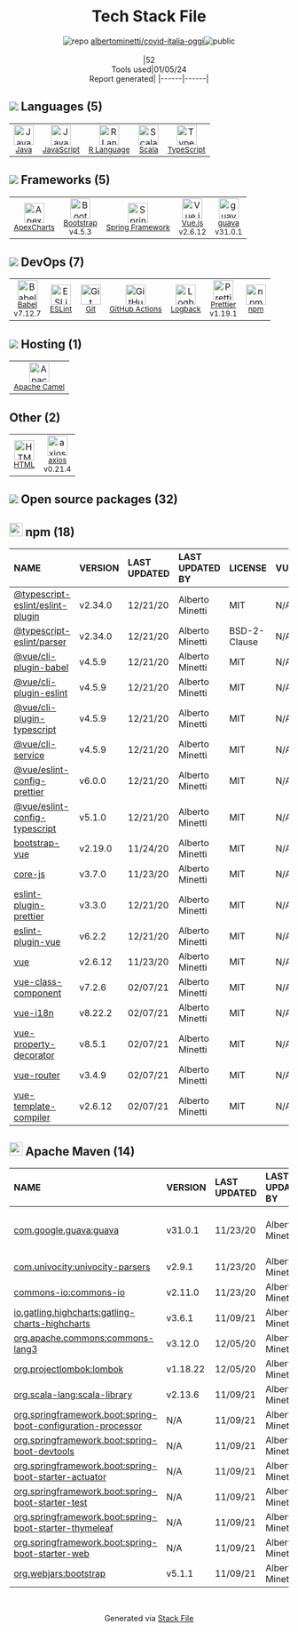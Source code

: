 <!--
&lt;--- Readme.md Snippet without images Start ---&gt;
## Tech Stack
albertominetti/covid-italia-oggi is built on the following main stack:

- [Java](https://www.java.com) – Languages
- [Scala](http://www.scala-lang.org/) – Languages
- [Bootstrap](http://getbootstrap.com/) – Front-End Frameworks
- [JavaScript](https://developer.mozilla.org/en-US/docs/Web/JavaScript) – Languages
- [R Language](http://www.r-project.org/) – Languages
- [TypeScript](http://www.typescriptlang.org) – Languages
- [Spring Framework](https://spring.io/projects/spring-framework) – Frameworks (Full Stack)
- [Babel](http://babeljs.io/) – JavaScript Compilers
- [Logback](https://logback.qos.ch/) – Log Management
- [guava](https://github.com/google/guava) – Java Tools
- [Apache Camel](https://camel.apache.org/) – Platform as a Service
- [ESLint](http://eslint.org/) – Code Review
- [Vue.js](http://vuejs.org/) – Javascript UI Libraries
- [axios](https://github.com/mzabriskie/axios) – Javascript Utilities & Libraries
- [Prettier](https://prettier.io/) – Code Review
- [ApexCharts](https://apexcharts.com/) – Charting Libraries
- [GitHub Actions](https://github.com/features/actions) – Continuous Integration

Full tech stack [here](/techstack.md)

&lt;--- Readme.md Snippet without images End ---&gt;

&lt;--- Readme.md Snippet with images Start ---&gt;
## Tech Stack
albertominetti/covid-italia-oggi is built on the following main stack:

- <img width='25' height='25' src='https://img.stackshare.io/service/995/K85ZWV2F.png' alt='Java'/> [Java](https://www.java.com) – Languages
- <img width='25' height='25' src='https://img.stackshare.io/service/1012/scala.png' alt='Scala'/> [Scala](http://www.scala-lang.org/) – Languages
- <img width='25' height='25' src='https://img.stackshare.io/service/1101/C9QJ7V3X.png' alt='Bootstrap'/> [Bootstrap](http://getbootstrap.com/) – Front-End Frameworks
- <img width='25' height='25' src='https://img.stackshare.io/service/1209/javascript.jpeg' alt='JavaScript'/> [JavaScript](https://developer.mozilla.org/en-US/docs/Web/JavaScript) – Languages
- <img width='25' height='25' src='https://img.stackshare.io/service/1213/r-logo.png' alt='R Language'/> [R Language](http://www.r-project.org/) – Languages
- <img width='25' height='25' src='https://img.stackshare.io/service/1612/bynNY5dJ.jpg' alt='TypeScript'/> [TypeScript](http://www.typescriptlang.org) – Languages
- <img width='25' height='25' src='https://img.stackshare.io/service/2006/spring-framework-project-logo.png' alt='Spring Framework'/> [Spring Framework](https://spring.io/projects/spring-framework) – Frameworks (Full Stack)
- <img width='25' height='25' src='https://img.stackshare.io/service/2739/-1wfGjNw.png' alt='Babel'/> [Babel](http://babeljs.io/) – JavaScript Compilers
- <img width='25' height='25' src='https://img.stackshare.io/service/2923/05518ecaa42841e834421e9d6987b04f_400x400.png' alt='Logback'/> [Logback](https://logback.qos.ch/) – Log Management
- <img width='25' height='25' src='https://img.stackshare.io/service/2970/wBjKn0ol.png' alt='guava'/> [guava](https://github.com/google/guava) – Java Tools
- <img width='25' height='25' src='https://img.stackshare.io/service/3276/xWt1RFo6_400x400.jpg' alt='Apache Camel'/> [Apache Camel](https://camel.apache.org/) – Platform as a Service
- <img width='25' height='25' src='https://img.stackshare.io/service/3337/Q4L7Jncy.jpg' alt='ESLint'/> [ESLint](http://eslint.org/) – Code Review
- <img width='25' height='25' src='https://img.stackshare.io/service/3837/paeckCWC.png' alt='Vue.js'/> [Vue.js](http://vuejs.org/) – Javascript UI Libraries
- <img width='25' height='25' src='https://img.stackshare.io/no-img-open-source.png' alt='axios'/> [axios](https://github.com/mzabriskie/axios) – Javascript Utilities & Libraries
- <img width='25' height='25' src='https://img.stackshare.io/service/7035/default_66f265943abed56bcdbfca1c866a4261b1fbb063.jpg' alt='Prettier'/> [Prettier](https://prettier.io/) – Code Review
- <img width='25' height='25' src='https://img.stackshare.io/service/10369/fYzCQZ9X_400x400.jpg' alt='ApexCharts'/> [ApexCharts](https://apexcharts.com/) – Charting Libraries
- <img width='25' height='25' src='https://img.stackshare.io/service/11563/actions.png' alt='GitHub Actions'/> [GitHub Actions](https://github.com/features/actions) – Continuous Integration

Full tech stack [here](/techstack.md)

&lt;--- Readme.md Snippet with images End ---&gt;
-->
<div align="center">

# Tech Stack File
![](https://img.stackshare.io/repo.svg "repo") [albertominetti/covid-italia-oggi](https://github.com/albertominetti/covid-italia-oggi)![](https://img.stackshare.io/public_badge.svg "public")
<br/><br/>
|52<br/>Tools used|01/05/24 <br/>Report generated|
|------|------|
</div>

## <img src='https://img.stackshare.io/languages.svg'/> Languages (5)
<table><tr>
  <td align='center'>
  <img width='36' height='36' src='https://img.stackshare.io/service/995/K85ZWV2F.png' alt='Java'>
  <br>
  <sub><a href="https://www.java.com">Java</a></sub>
  <br>
  <sub></sub>
</td>

<td align='center'>
  <img width='36' height='36' src='https://img.stackshare.io/service/1209/javascript.jpeg' alt='JavaScript'>
  <br>
  <sub><a href="https://developer.mozilla.org/en-US/docs/Web/JavaScript">JavaScript</a></sub>
  <br>
  <sub></sub>
</td>

<td align='center'>
  <img width='36' height='36' src='https://img.stackshare.io/service/1213/r-logo.png' alt='R Language'>
  <br>
  <sub><a href="http://www.r-project.org/">R Language</a></sub>
  <br>
  <sub></sub>
</td>

<td align='center'>
  <img width='36' height='36' src='https://img.stackshare.io/service/1012/scala.png' alt='Scala'>
  <br>
  <sub><a href="http://www.scala-lang.org/">Scala</a></sub>
  <br>
  <sub></sub>
</td>

<td align='center'>
  <img width='36' height='36' src='https://img.stackshare.io/service/1612/bynNY5dJ.jpg' alt='TypeScript'>
  <br>
  <sub><a href="http://www.typescriptlang.org">TypeScript</a></sub>
  <br>
  <sub></sub>
</td>

</tr>
</table>

## <img src='https://img.stackshare.io/frameworks.svg'/> Frameworks (5)
<table><tr>
  <td align='center'>
  <img width='36' height='36' src='https://img.stackshare.io/service/10369/fYzCQZ9X_400x400.jpg' alt='ApexCharts'>
  <br>
  <sub><a href="https://apexcharts.com/">ApexCharts</a></sub>
  <br>
  <sub></sub>
</td>

<td align='center'>
  <img width='36' height='36' src='https://img.stackshare.io/service/1101/C9QJ7V3X.png' alt='Bootstrap'>
  <br>
  <sub><a href="http://getbootstrap.com/">Bootstrap</a></sub>
  <br>
  <sub>v4.5.3</sub>
</td>

<td align='center'>
  <img width='36' height='36' src='https://img.stackshare.io/service/2006/spring-framework-project-logo.png' alt='Spring Framework'>
  <br>
  <sub><a href="https://spring.io/projects/spring-framework">Spring Framework</a></sub>
  <br>
  <sub></sub>
</td>

<td align='center'>
  <img width='36' height='36' src='https://img.stackshare.io/service/3837/paeckCWC.png' alt='Vue.js'>
  <br>
  <sub><a href="http://vuejs.org/">Vue.js</a></sub>
  <br>
  <sub>v2.6.12</sub>
</td>

<td align='center'>
  <img width='36' height='36' src='https://img.stackshare.io/service/2970/wBjKn0ol.png' alt='guava'>
  <br>
  <sub><a href="https://github.com/google/guava">guava</a></sub>
  <br>
  <sub>v31.0.1</sub>
</td>

</tr>
</table>

## <img src='https://img.stackshare.io/devops.svg'/> DevOps (7)
<table><tr>
  <td align='center'>
  <img width='36' height='36' src='https://img.stackshare.io/service/2739/-1wfGjNw.png' alt='Babel'>
  <br>
  <sub><a href="http://babeljs.io/">Babel</a></sub>
  <br>
  <sub>v7.12.7</sub>
</td>

<td align='center'>
  <img width='36' height='36' src='https://img.stackshare.io/service/3337/Q4L7Jncy.jpg' alt='ESLint'>
  <br>
  <sub><a href="http://eslint.org/">ESLint</a></sub>
  <br>
  <sub></sub>
</td>

<td align='center'>
  <img width='36' height='36' src='https://img.stackshare.io/service/1046/git.png' alt='Git'>
  <br>
  <sub><a href="http://git-scm.com/">Git</a></sub>
  <br>
  <sub></sub>
</td>

<td align='center'>
  <img width='36' height='36' src='https://img.stackshare.io/service/11563/actions.png' alt='GitHub Actions'>
  <br>
  <sub><a href="https://github.com/features/actions">GitHub Actions</a></sub>
  <br>
  <sub></sub>
</td>

<td align='center'>
  <img width='36' height='36' src='https://img.stackshare.io/service/2923/05518ecaa42841e834421e9d6987b04f_400x400.png' alt='Logback'>
  <br>
  <sub><a href="https://logback.qos.ch/">Logback</a></sub>
  <br>
  <sub></sub>
</td>

<td align='center'>
  <img width='36' height='36' src='https://img.stackshare.io/service/7035/default_66f265943abed56bcdbfca1c866a4261b1fbb063.jpg' alt='Prettier'>
  <br>
  <sub><a href="https://prettier.io/">Prettier</a></sub>
  <br>
  <sub>v1.19.1</sub>
</td>

<td align='center'>
  <img width='36' height='36' src='https://img.stackshare.io/service/1120/lejvzrnlpb308aftn31u.png' alt='npm'>
  <br>
  <sub><a href="https://www.npmjs.com/">npm</a></sub>
  <br>
  <sub></sub>
</td>

</tr>
</table>

## <img src='https://img.stackshare.io/hosting.svg'/> Hosting (1)
<table><tr>
  <td align='center'>
  <img width='36' height='36' src='https://img.stackshare.io/service/3276/xWt1RFo6_400x400.jpg' alt='Apache Camel'>
  <br>
  <sub><a href="https://camel.apache.org/">Apache Camel</a></sub>
  <br>
  <sub></sub>
</td>

</tr>
</table>

## Other (2)
<table><tr>
  <td align='center'>
  <img width='36' height='36' src='https://img.stackshare.io/service/2270/no-img-open-source.png' alt='HTML'>
  <br>
  <sub><a href="http://">HTML</a></sub>
  <br>
  <sub></sub>
</td>

<td align='center'>
  <img width='36' height='36' src='https://img.stackshare.io/no-img-open-source.png' alt='axios'>
  <br>
  <sub><a href="https://github.com/mzabriskie/axios">axios</a></sub>
  <br>
  <sub>v0.21.4</sub>
</td>

</tr>
</table>


## <img src='https://img.stackshare.io/group.svg' /> Open source packages (32)</h2>

## <img width='24' height='24' src='https://img.stackshare.io/service/1120/lejvzrnlpb308aftn31u.png'/> npm (18)

|NAME|VERSION|LAST UPDATED|LAST UPDATED BY|LICENSE|VULNERABILITIES|
|:------|:------|:------|:------|:------|:------|
|[@typescript-eslint/eslint-plugin](https://www.npmjs.com/@typescript-eslint/eslint-plugin)|v2.34.0|12/21/20|Alberto Minetti |MIT|N/A|
|[@typescript-eslint/parser](https://www.npmjs.com/@typescript-eslint/parser)|v2.34.0|12/21/20|Alberto Minetti |BSD-2-Clause|N/A|
|[@vue/cli-plugin-babel](https://www.npmjs.com/@vue/cli-plugin-babel)|v4.5.9|12/21/20|Alberto Minetti |MIT|N/A|
|[@vue/cli-plugin-eslint](https://www.npmjs.com/@vue/cli-plugin-eslint)|v4.5.9|12/21/20|Alberto Minetti |MIT|N/A|
|[@vue/cli-plugin-typescript](https://www.npmjs.com/@vue/cli-plugin-typescript)|v4.5.9|12/21/20|Alberto Minetti |MIT|N/A|
|[@vue/cli-service](https://www.npmjs.com/@vue/cli-service)|v4.5.9|12/21/20|Alberto Minetti |MIT|N/A|
|[@vue/eslint-config-prettier](https://www.npmjs.com/@vue/eslint-config-prettier)|v6.0.0|12/21/20|Alberto Minetti |MIT|N/A|
|[@vue/eslint-config-typescript](https://www.npmjs.com/@vue/eslint-config-typescript)|v5.1.0|12/21/20|Alberto Minetti |MIT|N/A|
|[bootstrap-vue](https://www.npmjs.com/bootstrap-vue)|v2.19.0|11/24/20|Alberto Minetti |MIT|N/A|
|[core-js](https://www.npmjs.com/core-js)|v3.7.0|11/23/20|Alberto Minetti |MIT|N/A|
|[eslint-plugin-prettier](https://www.npmjs.com/eslint-plugin-prettier)|v3.3.0|12/21/20|Alberto Minetti |MIT|N/A|
|[eslint-plugin-vue](https://www.npmjs.com/eslint-plugin-vue)|v6.2.2|12/21/20|Alberto Minetti |MIT|N/A|
|[vue](https://www.npmjs.com/vue)|v2.6.12|11/23/20|Alberto Minetti |MIT|N/A|
|[vue-class-component](https://www.npmjs.com/vue-class-component)|v7.2.6|02/07/21|Alberto Minetti |MIT|N/A|
|[vue-i18n](https://www.npmjs.com/vue-i18n)|v8.22.2|02/07/21|Alberto Minetti |MIT|N/A|
|[vue-property-decorator](https://www.npmjs.com/vue-property-decorator)|v8.5.1|02/07/21|Alberto Minetti |MIT|N/A|
|[vue-router](https://www.npmjs.com/vue-router)|v3.4.9|02/07/21|Alberto Minetti |MIT|N/A|
|[vue-template-compiler](https://www.npmjs.com/vue-template-compiler)|v2.6.12|02/07/21|Alberto Minetti |MIT|N/A|


## <img width='24' height='24' src='https://img.stackshare.io/package_manager/977/default_9833f2ef0bbc2a946b4cc5e9307264033361076b.png'/> Apache Maven (14)

|NAME|VERSION|LAST UPDATED|LAST UPDATED BY|LICENSE|VULNERABILITIES|
|:------|:------|:------|:------|:------|:------|
|[com.google.guava:guava](https://github.com/google/guava)|v31.0.1|11/23/20|Alberto Minetti |Apache-2.0|[CVE-2023-2976](https://github.com/advisories/GHSA-7g45-4rm6-3mm3) (Moderate)<br/>[CVE-2020-8908](https://github.com/advisories/GHSA-5mg8-w23w-74h3) (Low)|
|[com.univocity:univocity-parsers](http://github.com/univocity/univocity-parsers)|v2.9.1|11/23/20|Alberto Minetti |Apache-2.0|N/A|
|[commons-io:commons-io](http://commons.apache.org/proper/commons-io/)|v2.11.0|11/23/20|Alberto Minetti |Apache-2.0|N/A|
|[io.gatling.highcharts:gatling-charts-highcharts](https://gatling.io)|v3.6.1|11/09/21|Alberto Minetti |Other|N/A|
|[org.apache.commons:commons-lang3](http://commons.apache.org/proper/commons-lang/)|v3.12.0|12/05/20|Alberto Minetti |Apache-2.0|N/A|
|[org.projectlombok:lombok](https://projectlombok.org)|v1.18.22|12/05/20|Alberto Minetti |MIT|N/A|
|[org.scala-lang:scala-library](https://www.scala-lang.org/)|v2.13.6|11/09/21|Alberto Minetti |Apache-2.0|[CVE-2022-36944](https://github.com/advisories/GHSA-8qv5-68g4-248j) (Critical)|
|[org.springframework.boot:spring-boot-configuration-processor](https://projects.spring.io/spring-boot/#/spring-boot-parent/spring-boot-tools/spring-boot-configuration-processor)|N/A|11/09/21|Alberto Minetti |Apache-2.0|N/A|
|[org.springframework.boot:spring-boot-devtools](https://projects.spring.io/spring-boot/#/spring-boot-parent/spring-boot-devtools)|N/A|11/09/21|Alberto Minetti |Apache-2.0|N/A|
|[org.springframework.boot:spring-boot-starter-actuator](https://projects.spring.io/spring-boot/#/spring-boot-parent/spring-boot-starters/spring-boot-starter-actuator)|N/A|11/09/21|Alberto Minetti |Apache-2.0|N/A|
|[org.springframework.boot:spring-boot-starter-test](https://projects.spring.io/spring-boot/#/spring-boot-parent/spring-boot-starters/spring-boot-starter-test)|N/A|11/09/21|Alberto Minetti |Apache-2.0|N/A|
|[org.springframework.boot:spring-boot-starter-thymeleaf](https://projects.spring.io/spring-boot/#/spring-boot-parent/spring-boot-starters/spring-boot-starter-thymeleaf)|N/A|11/09/21|Alberto Minetti |Apache-2.0|N/A|
|[org.springframework.boot:spring-boot-starter-web](https://projects.spring.io/spring-boot/#/spring-boot-parent/spring-boot-starters/spring-boot-starter-web)|N/A|11/09/21|Alberto Minetti |Apache-2.0|N/A|
|[org.webjars:bootstrap](http://webjars.org)|v5.1.1|11/09/21|Alberto Minetti |Apache-2.0|N/A|

<br/>
<div align='center'>

Generated via [Stack File](https://github.com/marketplace/stack-file)

